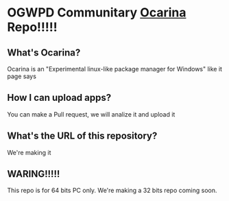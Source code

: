 # OGWPD Communitary [Ocarina](https://github.com/SVista01/ocarina) Repo!!!!!
## What's Ocarina?
Ocarina is an "Experimental linux-like package manager for Windows" like it page says
## How I can upload apps?
You can make a Pull request, we will analize it and upload it
## What's the URL of this repository?
We're making it
## WARING!!!!!
This repo is for 64 bits PC only. We're making a 32 bits repo coming soon.
